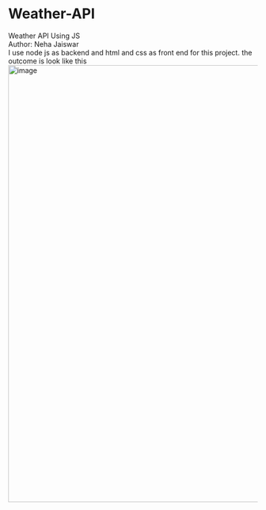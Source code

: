 # Weather-API
Weather API Using JS
<br>
Author: Neha Jaiswar
<br>
I use node js as backend and html and css as front end for this project.
the outcome is look like this
<img width="1905" height="883" alt="image" src="https://github.com/user-attachments/assets/292d8a14-6cdc-422b-b817-aec6e1782d3b" />
